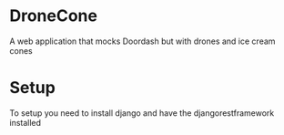 # DroneCone
A web application that mocks Doordash but with drones and ice cream cones

# Setup
To setup you need to install django and have the djangorestframework installed
